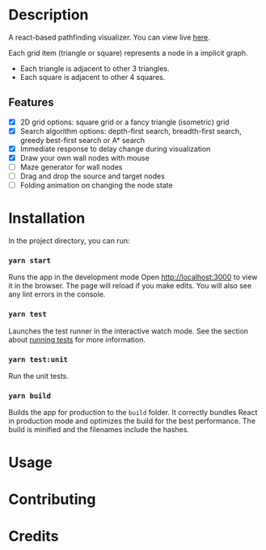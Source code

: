 # Description

A react-based pathfinding visualizer. You can view live [here](https://pathfinding.now.sh).

Each grid item (triangle or square) represents a node in a implicit graph.
- Each triangle is adjacent to other 3 triangles.
- Each square is adjacent to other 4 squares.

## Features

- [x] 2D grid options: square grid or a fancy triangle (isometric) grid
- [x] Search algorithm options: depth-first search, breadth-first search, greedy best-first search or A\* search
- [x] Immediate response to delay change during visualization
- [x] Draw your own wall nodes with mouse
- [ ] Maze generator for  wall nodes
- [ ] Drag and drop the source and target nodes
- [ ] Folding animation on changing the node state

# Installation

In the project directory, you can run:

### `yarn start`

Runs the app in the development mode Open [http://localhost:3000](http://localhost:3000) to view it in the browser. The page will reload if you make edits. You will also see any lint errors in the console.

### `yarn test`

Launches the test runner in the interactive watch mode. See the section about [running tests](https://facebook.github.io/create-react-app/docs/running-tests) for more information.

### `yarn test:unit`

Run the unit tests.

### `yarn build`

Builds the app for production to the `build` folder. It correctly bundles React in production mode and optimizes the build for the best performance. The build is minified and the filenames include the hashes.

# Usage

# Contributing

# Credits
